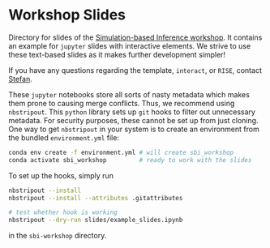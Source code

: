 # Workshop Slides

Directory for slides of the [Simulation-based Inference workshop](mlcolab.org/sbi-workshop). It contains an example for `jupyter` slides with interactive elements. We strive to use these text-based slides as it makes further development simpler! 

If you have any questions regarding the template, `interact`, or `RISE`, contact [Stefan](https://github.com/wastedsummer).

These `jupyter` notebooks store all sorts of nasty metadata which makes them prone to causing merge conflicts. Thus, we recommend using `nbstripout`. This `python` library sets up `git` hooks to filter out unnecessary metadata. For security purposes, these cannot be set up from just cloning. One way to get `nbstripout` in your system is to create an environment from the bundled `environment.yml` file:
```bash
conda env create -f environment.yml # will create sbi_workshop
conda activate sbi_workshop         # ready to work with the slides
```

To set up the hooks, simply run
```bash
nbstripout --install
nbstripout --install --attributes .gitattributes

# test whether hook is working
nbstripout --dry-run slides/example_slides.ipynb
```
in the `sbi-workshop` directory.
